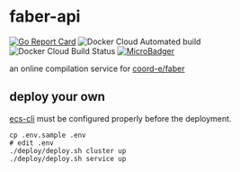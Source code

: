 # faber-api

[![Go Report Card](https://goreportcard.com/badge/github.com/coord-e/faber-api)](https://goreportcard.com/report/github.com/coord-e/faber-api)
![Docker Cloud Automated build](https://img.shields.io/docker/cloud/automated/coorde/faber-api.svg)
![Docker Cloud Build Status](https://img.shields.io/docker/cloud/build/coorde/faber-api.svg)
[![MicroBadger](https://images.microbadger.com/badges/image/coorde/faber-api.svg)](https://microbadger.com/images/coorde/faber-api)

an online compilation service for [coord-e/faber](https://github.com/coord-e/faber)

## deploy your own

[ecs-cli](https://github.com/aws/amazon-ecs-cli) must be configured properly before the deployment.

```shell
cp .env.sample .env
# edit .env
./deploy/deploy.sh cluster up
./deploy/deploy.sh service up
```
